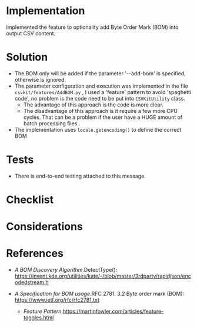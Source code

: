 # Implementation

Implemented the feature to optionality add Byte Order Mark (BOM) into output CSV content.

# Solution

- The BOM only will be added if the parameter '--add-bom' is specified, otherwise is ignored.
- The parameter configuration and execution was implemented in the file `csvkit/features/AddBOM.py` , I used a 'feature' pattern to avoid 'spaghetti code', no problem is the code need to be put into `CSVKitUtility` class. 
  - The advantage of this approach is the code is more clear.
  - The disadvantage of this approach is it require a few more CPU cycles. That can be a problem if the user have a HUGE amount of batch processing files.  
 - The implementation uses `locale.getencoding()` to define the correct BOM 

# Tests

- There is end-to-end testing attached to this message.

# Checklist

# Considerations


# References

- _A BOM Discovery Algorithm_.DetectType(): https://invent.kde.org/utilities/kate/-/blob/master/3rdparty/rapidjson/encodedstream.h

- _A Specification for BOM usage_.RFC 2781. 3.2 Byte order mark (BOM): https://www.ietf.org/rfc/rfc2781.txt

  - _Feature Pattern_.https://martinfowler.com/articles/feature-toggles.html



